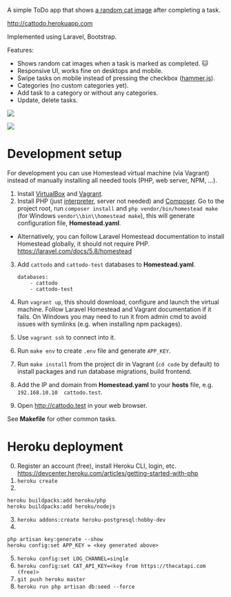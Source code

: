 A simple ToDo app that shows [a random cat image](https://thecatapi.com/) after completing a task.

http://cattodo.herokuapp.com

Implemented using Laravel, Bootstrap.

Features:

- Shows random cat images when a task is marked as completed. 🐱
- Responsive UI, works fine on desktops and mobile.
- Swipe tasks on mobile instead of pressing the checkbox ([hammer.js](http://hammerjs.github.io/)).
- Categories (no custom categories yet).
- Add task to a category or without any categories.
- Update, delete tasks.

![](https://i.imgur.com/UIeB445.png)

![](https://i.imgur.com/H6o6EPv.png)

# Development setup

For development you can use Homestead virtual machine (via Vagrant) instead of manually installing all needed tools (PHP, web server, NPM, ...).

 1. Install [VirtualBox](https://www.virtualbox.org/wiki/Downloads) and [Vagrant](https://www.vagrantup.com/downloads.html).
 2. Install PHP (just [interpreter](http://php.net/downloads.php), server not needed) and [Composer](https://getcomposer.org/download/). Go to the project root, run `composer install` and `php vendor/bin/homestead make` (for Windows `vendor\\bin\\homestead make`), this will generate configuration file, **Homestead.yaml**.
  - Alternatively, you can follow Laravel Homestead documentation to install Homestead globally, it should not require PHP. https://laravel.com/docs/5.8/homestead
 3. Add `cattodo` and `cattodo-test` databases to **Homestead.yaml**.

     ```
     databases:
         - cattodo
         - cattodo-test
     ```
 4. Run `vagrant up`, this should download, configure and launch the virtual machine. Follow Laravel Homestead and Vagrant documentation if it fails. On Windows you may need to run it from admin cmd to avoid issues with symlinks (e.g. when installing npm packages).
 5. Use `vagrant ssh` to connect into it.
 6. Run `make env` to create `.env` file and generate `APP_KEY`.
 7. Run `make install` from the project dir in Vagrant (`cd code` by default) to install packages and run database migrations, build frontend.
 8. Add the IP and domain from **Homestead.yaml** to your **hosts** file, e.g. `192.168.10.10  cattodo.test`.
 9. Open http://cattodo.test in your web browser.

See **Makefile** for other common tasks.

# Heroku deployment

0. Register an account (free), install Heroku CLI, login, etc. https://devcenter.heroku.com/articles/getting-started-with-php
1. `heroku create`
2. 
```
heroku buildpacks:add heroku/php
heroku buildpacks:add heroku/nodejs
```
3. `heroku addons:create heroku-postgresql:hobby-dev`
4. 
```
php artisan key:generate --show
heroku config:set APP_KEY = <key generated above>
```
5. `heroku config:set LOG_CHANNEL=single`
6. `heroku config:set CAT_API_KEY=<key from https://thecatapi.com (free)>`
7. `git push heroku master`
8. `heroku run php artisan db:seed --force`
